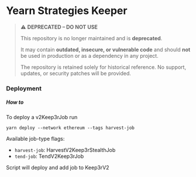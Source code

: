 # Yearn Strategies Keeper

> ⚠️ **DEPRECATED – DO NOT USE**
>
> This repository is no longer maintained and is **deprecated**.
>
> It may contain **outdated, insecure, or vulnerable code** and should **not** be used in production or as a dependency in any project.
>
> The repository is retained solely for historical reference. No support, updates, or security patches will be provided.

### Deployment

##### How to

To deploy a v2Keep3rJob run

```
yarn deploy --network ethereum --tags harvest-job
```

Available job-type flags:

- `harvest-job`: HarvestV2Keep3rStealthJob
- `tend-job`: TendV2Keep3rJob

Script will deploy and add job to Keep3rV2
